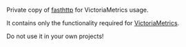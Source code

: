 Private copy of [fasthttp](https://github.com/valyala/fasthttp) for VictoriaMetrics usage.

It contains only the functionality required for [VictoriaMetrics](https://github.com/VictoriaMetrics/VictoriaMetrics).

Do not use it in your own projects!
